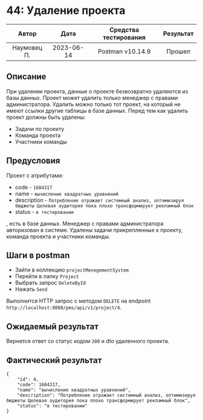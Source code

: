 # 44: Удаление проекта

|    Автор    |    Дата    | Средства тестирования | Результат |
|:-----------:|:----------:|:---------------------:|:---------:|
| Наумовец П. | 2023-06-14 |   Postman v10.14.9    |  Прошел   |

## Описание

При удалении проекта, данные о проекте безвозвратно удаляются из базы данных. Проект может удалить только менеджер с 
правами администратора. Удалить можно только тот проект, на который не имеют ссылки другие таблицы в базе данных. 
Перед тем как удалить проект должны быть удалены:

* Задачи по проекту
* Команда проекта
* Участники команды

## Предусловия

Проект с атрибутами:

* code - `1684317`
* name - `вычисление квадратных уравнений`
* description - `Потребление отражает системный анализ, оптимизируя бюджеты Целевая аудитория пока плохо трансформирует рекламный блок`
* status - `в тестировании`

, есть в базе данных. Менеджер с правами администратора авторизован в системе. Удалены задачи прикрепленные к проекту,
команда проекта и участники команды.

## Шаги в postman

* Зайти в коллекцию `projectMenegementSystem`
* Перейти в папку `Project`
* Выбрать запрос `DeleteById`
* Нажать `Send`

Выполнится HTTP запрос с методом `DELETE` на endpoint `http://localhost:8080/pms/api/v1/project/4`.

## Ожидаемый результат

Вернется ответ со статус кодом `200` и dto удаленного проекта.

## Фактический результат

```
{
    "id": 4,
    "code": 1684317,
    "name": "вычисление квадратных уравнений",
    "description": "Потребление отражает системный анализ, оптимизируя бюджеты Целевая аудитория пока плохо трансформирует рекламный блок",
    "status": "в тестировании"
}
```